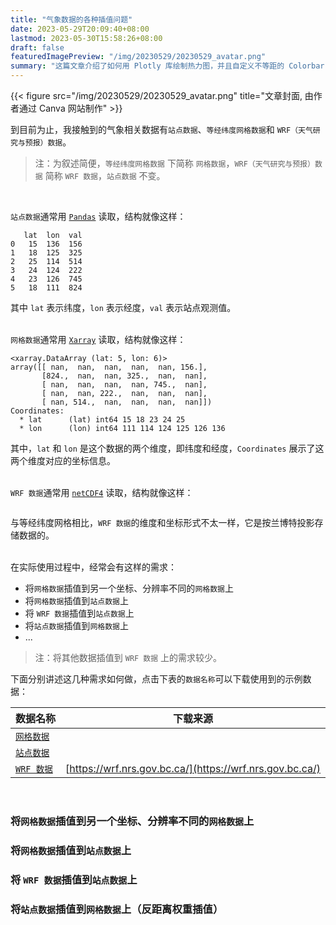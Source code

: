 ```yaml
---
title: "气象数据的各种插值问题"
date: 2023-05-29T20:09:40+08:00
lastmod: 2023-05-30T15:58:26+08:00
draft: false
featuredImagePreview: "/img/20230529/20230529_avatar.png"
summary: "这篇文章介绍了如何用 Plotly 库绘制热力图，并且自定义不等距的 Colorbar，最后将图的效果与 Matplotlib 的 pcolormesh 做对比。页面中可以直接预览和操作 Plotly 图表。"
---
```


{{< figure src="/img/20230529/20230529_avatar.png" title="文章封面, 由作者通过 Canva 网站制作" >}}

到目前为止，我接触到的气象相关数据有`站点数据`、`等经纬度网格数据`和 `WRF（天气研究与预报）数据`。

> 注：为叙述简便，`等经纬度网格数据` 下简称 `网格数据`，`WRF（天气研究与预报）数据` 简称 `WRF 数据`，`站点数据` 不变。

<br/>

`站点数据`通常用 [`Pandas`](https://docs.xarray.dev/en/stable/getting-started-guide/quick-overview.html) 读取，结构就像这样：

```
   lat  lon  val
0   15  136  156
1   18  125  325
2   25  114  514
3   24  124  222
4   23  126  745
5   18  111  824
```

其中 `lat` 表示纬度，`lon` 表示经度，`val` 表示站点观测值。<br/><br/>

`网格数据`通常用 [`Xarray`](https://docs.xarray.dev/en/stable/getting-started-guide/quick-overview.html) 读取，结构就像这样：

```
<xarray.DataArray (lat: 5, lon: 6)>
array([[ nan,  nan,  nan,  nan,  nan, 156.],
       [824.,  nan,  nan, 325.,  nan,  nan],
       [ nan,  nan,  nan,  nan, 745.,  nan],
       [ nan,  nan, 222.,  nan,  nan,  nan],
       [ nan, 514.,  nan,  nan,  nan,  nan]])
Coordinates:
  * lat      (lat) int64 15 18 23 24 25
  * lon      (lon) int64 111 114 124 125 126 136
```

其中，`lat` 和 `lon` 是这个数据的两个维度，即纬度和经度，`Coordinates` 展示了这两个维度对应的坐标信息。<br/><br/>

`WRF 数据`通常用 [`netCDF4`](https://unidata.github.io/netcdf4-python/) 读取，结构就像这样：

```
```

与等经纬度网格相比，`WRF 数据`的维度和坐标形式不太一样，它是按兰博特投影存储数据的。<br/><br/>

在实际使用过程中，经常会有这样的需求：

- 将`网格数据`插值到另一个坐标、分辨率不同的`网格数据`上
- 将`网格数据`插值到`站点数据`上
- 将 `WRF 数据`插值到`站点数据`上
- 将`站点数据`插值到`网格数据`上
- ...

> 注：将其他数据插值到 `WRF 数据` 上的需求较少。

下面分别讲述这几种需求如何做，点击下表的`数据名称`可以下载使用到的示例数据：

| 数据名称 | 下载来源 |
| ----    | ----    |
| [`网格数据`]() | |
| [`站点数据`]() | |
| [`WRF 数据`]() | [https://wrf.nrs.gov.bc.ca/](https://wrf.nrs.gov.bc.ca/) |

<br/>

### 将`网格数据`插值到另一个坐标、分辨率不同的`网格数据`上


### 将`网格数据`插值到`站点数据`上


### 将 `WRF 数据`插值到`站点数据`上


### 将`站点数据`插值到`网格数据`上（反距离权重插值）



